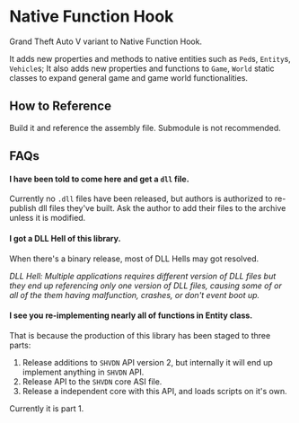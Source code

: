 # Native Function Hook

Grand Theft Auto V variant to Native Function Hook.

It adds new properties and methods to native entities such as `Ped`s, `Entity`s, `Vehicle`s; It also adds new properties and functions to `Game`, `World` static classes to expand general game and game world functionalities.

## How to Reference

Build it and reference the assembly file. Submodule is not recommended.

## FAQs

#### I have been told to come here and get a `dll` file.

Currently no `.dll` files have been released, but authors is authorized to re-publish dll files they've built. Ask the author to add their files to the archive unless it is modified.

#### I got a DLL Hell of this library.

When there's a binary release, most of DLL Hells may got resolved.

*DLL Hell: Multiple applications requires different version of DLL files but they end up referencing only one version of DLL files, causing some of or all of the them having malfunction, crashes, or don't event boot up.*

#### I see you re-implementing nearly all of functions in Entity class.

That is because the production of this library has been staged to three parts:

1. Release additions to `SHVDN` API version 2, but internally it will end up implement anything in `SHVDN` API.
2. Release API to the `SHVDN` core ASI file.
3. Release a independent core with this API, and loads scripts on it's own.

Currently it is part 1.